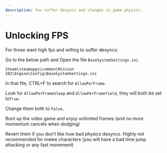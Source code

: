 ```yaml
---
description: You suffer desyncs and changes in game physics.
---
```


# Unlocking FPS

For those want high fps and willing to suffer desyncs:

Go to the below path and Open the file `BaseSystemSettings.ini`

```
Steam\steamapps\common\Mission 202\Engine\Config\BaseSystemSettings.ini
```

In that file, CTRL+F to search for `AllowPerFrame`.

Look for `AllowPerFrameSleep` and `AllowPerFrameYield`, they will both be set to`True`.&#x20;

Change them both to `False`.

Boot up the video game and enjoy unlimited frames (and no more momentum cancels when dodging)

Revert them if you don't like how bad physics desyncs. Highly not recommended for melee characters (you will have a bad time jump attacking or any fast movement)
